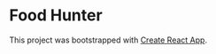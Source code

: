 # Food Hunter

This project was bootstrapped with [Create React App](https://github.com/facebook/create-react-app).